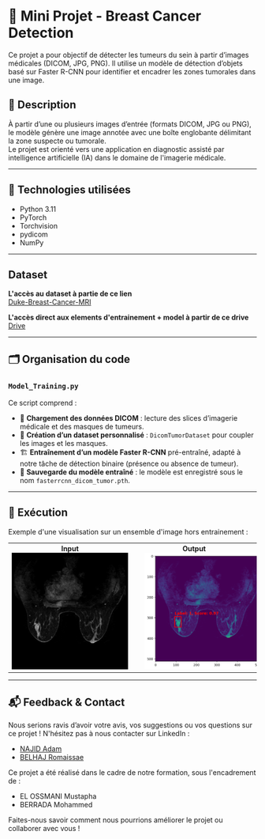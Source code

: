 # 🧠 Mini Projet - Breast Cancer Detection

Ce projet a pour objectif de détecter les tumeurs du sein à partir d’images médicales (DICOM, JPG, PNG). Il utilise un modèle de détection d’objets basé sur Faster R-CNN pour identifier et encadrer les zones tumorales dans une image.

## 📌 Description

À partir d’une ou plusieurs images d’entrée (formats DICOM, JPG ou PNG), le modèle génère une image annotée avec une boîte englobante délimitant la zone suspecte ou tumorale.  
Le projet est orienté vers une application en diagnostic assisté par intelligence artificielle (IA) dans le domaine de l'imagerie médicale.

---

## 🧰 Technologies utilisées

- Python 3.11
- PyTorch
- Torchvision
- pydicom
- NumPy

---

## Dataset

 <strong>L'accès au dataset à partie de ce lien</strong><br>
        <a href="https://www.cancerimagingarchive.net/collection/duke-breast-cancer-mri/">
          Duke-Breast-Cancer-MRI
        </a>

        
 <strong>L'accès direct aux elements d'entrainement + model à partir de ce drive</strong><br>
        <a href="https://drive.google.com/drive/folders/1X_KR_CjcM160m_fgApnUabu-laRp1LoD?usp=drive_link">
          Drive
        </a>      


---

## 🗂️ Organisation du code

### `Model_Training.py`

Ce script comprend :

- 📁 **Chargement des données DICOM** : lecture des slices d’imagerie médicale et des masques de tumeurs.
- 🧠 **Création d’un dataset personnalisé** : `DicomTumorDataset` pour coupler les images et les masques.
- 🏗️ **Entraînement d’un modèle Faster R-CNN** pré-entraîné, adapté à notre tâche de détection binaire (présence ou absence de tumeur).
- 💾 **Sauvegarde du modèle entraîné** : le modèle est enregistré sous le nom `fasterrcnn_dicom_tumor.pth`.

---

## 🚀 Exécution

Exemple d'une visualisation sur un ensemble d'image hors entrainement : 

<div align="center">
  <table>
    <tr>
      <td align="center">
        <strong>Input</strong><br>
        <img src="Example%20of%20usage/Input.jpg" width="300" style="margin-right: 20px;"/>
      </td>
      <td align="center">
        <strong>Output</strong><br>
        <img src="Example%20of%20usage/Output.png" width="300" style="margin-left: 20px;"/>
      </td>
    </tr>
  </table>
</div>

---


## 📬 Feedback & Contact</h2>
<p>Nous serions ravis d’avoir votre avis, vos suggestions ou vos questions sur ce projet ! N'hésitez pas à nous contacter sur LinkedIn :</p>
<ul>
  <li><a href="https://www.linkedin.com/in/adam-najid/" target="_blank" rel="noopener noreferrer">NAJID Adam</a></li>
  <li><a href="https://www.linkedin.com/in/romaissae-belhaj-635000360?utm_source=share&utm_campaign=share_via&utm_content=profile&utm_medium=android_app" target="_blank" rel="noopener noreferrer">BELHAJ Romaissae</a></li>
</ul>
<p>Ce projet a été réalisé dans le cadre de notre formation, sous l'encadrement de :</p>
<ul>
  <li>EL OSSMANI Mustapha</li>
  <li>BERRADA Mohammed</li>
</ul>
<p>Faites-nous savoir comment nous pourrions améliorer le projet ou collaborer avec vous !</p>

